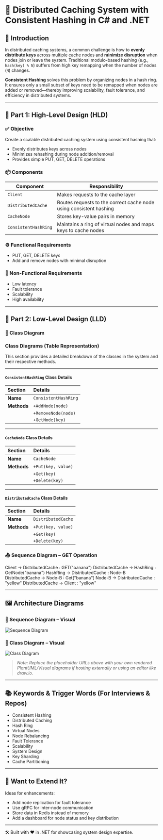 ﻿# 🧩 Distributed Caching System with Consistent Hashing in C# and .NET

## 📘 Introduction

In distributed caching systems, a common challenge is how to **evenly distribute keys** across multiple cache nodes and **minimize disruption** when nodes join or leave the system. Traditional modulo-based hashing (e.g., `hash(key) % N`) suffers from high key remapping when the number of nodes (`N`) changes.

**Consistent Hashing** solves this problem by organizing nodes in a hash ring. It ensures only a small subset of keys need to be remapped when nodes are added or removed—thereby improving scalability, fault tolerance, and efficiency in distributed systems.

---

## 🧠 Part 1: High-Level Design (HLD)

### ✅ Objective
Create a scalable distributed caching system using consistent hashing that:
- Evenly distributes keys across nodes
- Minimizes rehashing during node addition/removal
- Provides simple PUT, GET, DELETE operations

### 📦 Components

| Component              | Responsibility                                                                 |
|------------------------|--------------------------------------------------------------------------------|
| `Client`               | Makes requests to the cache layer                                              |
| `DistributedCache`     | Routes requests to the correct cache node using consistent hashing             |
| `CacheNode`            | Stores key-value pairs in memory                                               |
| `ConsistentHashRing`   | Maintains a ring of virtual nodes and maps keys to cache nodes                 |

### ⚙️ Functional Requirements
- PUT, GET, DELETE keys
- Add and remove nodes with minimal disruption

### 🧰 Non-Functional Requirements
- Low latency
- Fault tolerance
- Scalability
- High availability

---

## 🔧 Part 2: Low-Level Design (LLD)

### 📐 Class Diagram

### Class Diagrams (Table Representation)

This section provides a detailed breakdown of the classes in the system and their respective methods.

---

#### `ConsistentHashRing` Class Details

| Section   | Details                                |
| :-------- | :------------------------------------- |
| **Name** | `ConsistentHashRing`                   |
| **Methods** | `+AddNode(node)`                       |
|           | `+RemoveNode(node)`                    |
|           | `+GetNode(key)`                        |

---

#### `CacheNode` Class Details

| Section   | Details                  |
| :-------- | :----------------------- |
| **Name** | `CacheNode`              |
| **Methods** | `+Put(key, value)`       |
|           | `+Get(key)`              |
|           | `+Delete(key)`           |

---

#### `DistributedCache` Class Details

| Section   | Details                  |
| :-------- | :----------------------- |
| **Name** | `DistributedCache`       |
| **Methods** | `+Put(key, value)`       |
|           | `+Get(key)`              |
|           | `+Delete(key)`           |

### 📤 Sequence Diagram – GET Operation

Client → DistributedCache : GET("banana") DistributedCache → HashRing : GetNode("banana") HashRing → DistributedCache : Node-B DistributedCache → Node-B : Get("banana") Node-B → DistributedCache : "yellow" DistributedCache → Client : "yellow"


---

## 🖼️ Architecture Diagrams

### 🧭 Sequence Diagram – Visual

![Sequence Diagram](doc-assets/image_1.png)

### 🧱 Class Diagram – Visual

![Class Diagram](doc-assets/image_2.png)

> _Note: Replace the placeholder URLs above with your own rendered PlantUML/Visual diagrams if hosting externally or using an editor like draw.io._

---

## 📚 Keywords & Trigger Words (For Interviews & Repos)

- Consistent Hashing
- Distributed Caching
- Hash Ring
- Virtual Nodes
- Node Rebalancing
- Fault Tolerance
- Scalability
- System Design
- Key Sharding
- Cache Partitioning

---

## 💬 Want to Extend It?

Ideas for enhancements:
- Add node replication for fault tolerance
- Use gRPC for inter-node communication
- Store data in Redis instead of memory
- Add a dashboard for node status and key distribution

---

🛠️ Built with ❤️ in .NET for showcasing system design expertise.


